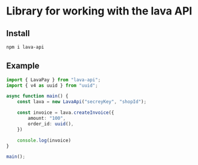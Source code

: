 # Library for working with the lava API

## Install
```bash
npm i lava-api
```

## Example
```ts
import { LavaPay } from "lava-api";
import { v4 as uuid } from "uuid";

async function main() {
    const lava = new LavaApi("secreyKey", "shopId");

    const invoice = lava.createInvoice({
        amount: "100",
        order_id: uuid(),
    })

    console.log(invoice)
}

main();
```